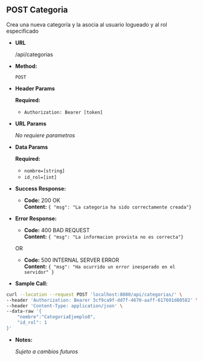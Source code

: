 **POST Categoria**
----
  Crea una nueva categoría y la asocia al usuario logueado y al rol especificado

* **URL**

  /api/categorias

* **Method:**

  `POST`
  
*  **Header Params**

    **Required:**
   * `Authorization: Bearer [token]`

*  **URL Params**

   _No requiere parametros_ 

* **Data Params**

    **Required:**
   * `nombre=[string]`
   * `id_rol=[int]`

* **Success Response:**

  * **Code:** 200 OK <br />
    **Content:** `{ "msg": "La categoria ha sido correctamente creada"}`
 
* **Error Response:**

  * **Code:** 400 BAD REQUEST <br />
    **Content:** `{ "msg": "La informacion provista no es correcta"}`

  OR

  * **Code:** 500 INTERNAL SERVER ERROR <br />
    **Content:** `{ "msg": "Ha ocurrido un error inesperado en el servidor" }`

* **Sample Call:**

```bash
curl --location --request POST 'localhost:8080/api/categorias/' \
--header 'Authorization: Bearer 3cf9ca9f-dd7f-4670-aaff-617691d80582' \
--header 'Content-Type: application/json' \
--data-raw '{
    "nombre":"CategoriaEjemplo8",
    "id_rol": 1
}'
```

* **Notes:**

  _Sujeto a cambios futuros_